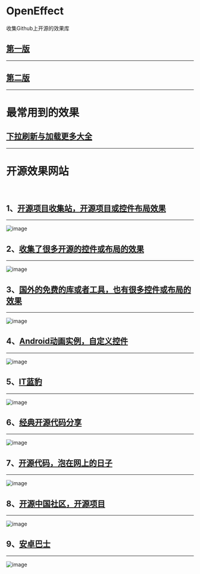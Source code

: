 # OpenEffect
收集Github上开源的效果库


## [第一版](https://github.com/jaysonn/OpenEffect/blob/master/%E7%AC%AC%E4%B8%80%E7%89%88.md)
----------

## [第二版](https://github.com/jaysonn/OpenEffect/blob/master/%E7%AC%AC%E4%BA%8C%E7%89%88.md)
----------



# 最常用到的效果
## [下拉刷新与加载更多大全](https://github.com/android-cjj/BeautifulRefreshLayout)
----------




# 开源效果网站 

 
## 1、[开源项目收集站，开源项目或控件布局效果](https://github.com/Trinea/android-open-project)
----------
![image](https://github.com/jaysonn/OpenEffect/blob/master/img2/picture1.jpg)

## 2、[收集了很多开源的控件或布局的效果](https://github.com/wasabeef/awesome-android-ui)
----------
![image](https://github.com/jaysonn/OpenEffect/blob/master/img2/picture2.jpg)

## 3、[国外的免费的库或者工具，也有很多控件或布局的效果](http://android-arsenal.com/free)
----------
![image](https://github.com/jaysonn/OpenEffect/blob/master/img2/picture3.jpg)

## 4、[Android动画实例，自定义控件](http://apkdemo.com/)
----------
![image](https://github.com/jaysonn/OpenEffect/blob/master/img2/picture4.jpg)

## 5、[IT蓝豹](http://itlanbao.com/preview.aspx#1,0)
----------
![image](https://github.com/jaysonn/OpenEffect/blob/master/img2/picture5.jpg)

## 6、[经典开源代码分享](http://www.23code.com/)
----------
![image](https://github.com/jaysonn/OpenEffect/blob/master/img2/picture6.jpg)

## 7、[开源代码，泡在网上的日子](http://jcodecraeer.com/plus/list.php?tid=31)
----------
![image](https://github.com/jaysonn/OpenEffect/blob/master/img2/picture7.jpg)

## 8、[开源中国社区，开源项目](http://www.oschina.net/project/tag/342/android-ui)
----------
![image](https://github.com/jaysonn/OpenEffect/blob/master/img2/picture8.jpg)

## 9、[安卓巴士](http://www.apkbus.com/forum-417-1.html)
----------
![image](https://github.com/jaysonn/OpenEffect/blob/master/img2/picture9.jpg)
